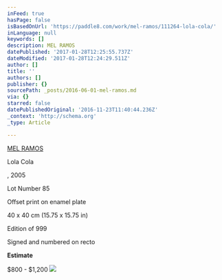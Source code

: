 ```yaml
---
inFeed: true
hasPage: false
isBasedOnUrl: 'https://paddle8.com/work/mel-ramos/111264-lola-cola/'
inLanguage: null
keywords: []
description: MEL RAMOS
datePublished: '2017-01-28T12:25:55.737Z'
dateModified: '2017-01-28T12:24:29.511Z'
author: []
title: ''
authors: []
publisher: {}
sourcePath: _posts/2016-06-01-mel-ramos.md
via: {}
starred: false
datePublishedOriginal: '2016-11-23T11:40:44.236Z'
_context: 'http://schema.org'
_type: Article

---
```

[MEL RAMOS][0]

Lola Cola

, 2005

Lot Number 85

Offset print on enamel plate

40 x 40 cm (15.75 x 15.75 in)

Edition of 999

Signed and numbered on recto

**Estimate**

$800 - $1,200
![](https://assets.paddle8.com/media/artwork/artworkimageproxy/1464276059-cgxzt55ljyjjywb644lp-xl.jpg)

[0]: https://paddle8.com/artists/mel-ramos